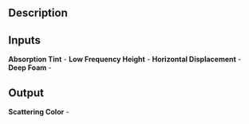 ## Description

## Inputs
**Absorption Tint** - 
**Low Frequency Height** - 
**Horizontal Displacement** - 
**Deep Foam** - 

## Output
**Scattering Color** - 